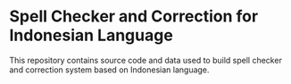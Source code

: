 # Spell Checker and Correction for Indonesian Language

This repository contains source code and data used to build spell checker and correction system based on Indonesian language.
